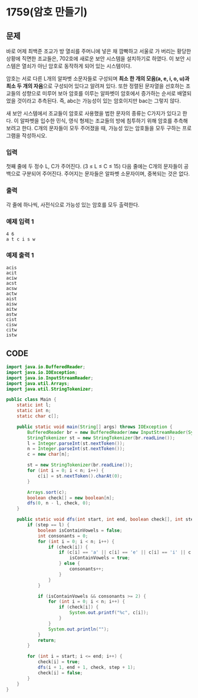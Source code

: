 # 1759\(암호 만들기\)

##  문제

바로 어제 최백준 조교가 방 열쇠를 주머니에 넣은 채 깜빡하고 서울로 가 버리는 황당한 상황에 직면한 조교들은, 702호에 새로운 보안 시스템을 설치하기로 하였다. 이 보안 시스템은 열쇠가 아닌 암호로 동작하게 되어 있는 시스템이다.

암호는 서로 다른 L개의 알파벳 소문자들로 구성되며 **최소 한 개의 모음\(a, e, i, o, u\)과 최소 두 개의 자음**으로 구성되어 있다고 알려져 있다. 또한 정렬된 문자열을 선호하는 조교들의 성향으로 미루어 보아 암호를 이루는 알파벳이 암호에서 증가하는 순서로 배열되었을 것이라고 추측된다. 즉, abc는 가능성이 있는 암호이지만 bac는 그렇지 않다.

새 보안 시스템에서 조교들이 암호로 사용했을 법한 문자의 종류는 C가지가 있다고 한다. 이 알파벳을 입수한 민식, 영식 형제는 조교들의 방에 침투하기 위해 암호를 추측해 보려고 한다. C개의 문자들이 모두 주어졌을 때, 가능성 있는 암호들을 모두 구하는 프로그램을 작성하시오.

### 입력

첫째 줄에 두 정수 L, C가 주어진다. \(3 ≤ L ≤ C ≤ 15\) 다음 줄에는 C개의 문자들이 공백으로 구분되어 주어진다. 주어지는 문자들은 알파벳 소문자이며, 중복되는 것은 없다.

### 출력

각 줄에 하나씩, 사전식으로 가능성 있는 암호를 모두 출력한다.

### 예제 입력 1

```text
4 6
a t c i s w
```

### 예제 출력 1

```text
acis
acit
aciw
acst
acsw
actw
aist
aisw
aitw
astw
cist
cisw
citw
istw
```

## CODE

```java
import java.io.BufferedReader;
import java.io.IOException;
import java.io.InputStreamReader;
import java.util.Arrays;
import java.util.StringTokenizer;

public class Main {
	static int l;
	static int n;
	static char c[];

	public static void main(String[] args) throws IOException {
		BufferedReader br = new BufferedReader(new InputStreamReader(System.in));
		StringTokenizer st = new StringTokenizer(br.readLine());
		l = Integer.parseInt(st.nextToken());
		n = Integer.parseInt(st.nextToken());
		c = new char[n];

		st = new StringTokenizer(br.readLine());
		for (int i = 0; i < n; i++) {
			c[i] = st.nextToken().charAt(0);
		}

		Arrays.sort(c);
		boolean check[] = new boolean[n];
		dfs(0, n - l, check, 0);
	}

	public static void dfs(int start, int end, boolean check[], int step) {
		if (step == l) {
			boolean isContainVowels = false;
			int consonants = 0;
			for (int i = 0; i < n; i++) {
				if (check[i]) {
					if (c[i] == 'a' || c[i] == 'e' || c[i] == 'i' || c[i] == 'o' || c[i] == 'u') {
						isContainVowels = true;
					} else {
						consonants++;
					}
				}
			}

			if (isContainVowels && consonants >= 2) {
				for (int i = 0; i < n; i++) {
					if (check[i]) {
						System.out.printf("%c", c[i]);
					}
				}
				System.out.println("");
			}
			return;
		}

		for (int i = start; i <= end; i++) {
			check[i] = true;
			dfs(i + 1, end + 1, check, step + 1);
			check[i] = false;
		}
	}
}
```

